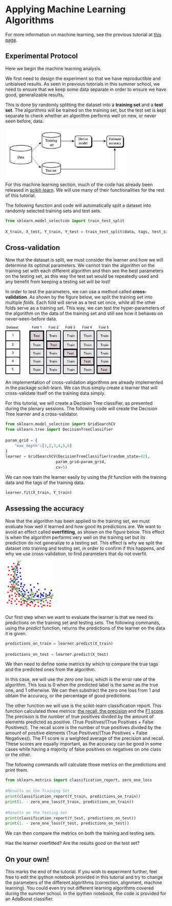 # Applying Machine Learning Algorithms

For more information on machine learning, see the previous tutorial at [this page](https://aldro61.github.io/microbiome-summer-school-2017/).

## Experimental Protocol

Here we begin the machine learning analysis.

We first need to design the experiment so that we have reproductible and unbiaised results.
As seen in previous tutorials in this summer school, we need to ensure that we keep some data separate in order to ensure we have good, generalizable results.

This is done by randomly splitting the dataset into a **training set** and a **test set**.
The algorithms will be trained on the training set, but the test set is kept separate to check whether an algorithm performs well on new, or never seen before, data.

<img src="figures/train_test_sets.png" height="150" />

For this machine learning section, much of the code has already been released in [scikit-learn](http://scikit-learn.org/stable/).
We will use many of their functionalities for the rest of this tutorial.

The following function and code will automatically split a dataset into randomly selected training sets and test sets.

```python
from sklearn.model_selection import train_test_split

X_train, X_test, Y_train, Y_test = train_test_split(data, tags, test_size=0.25, random_state=42)
```

## Cross-validation

Now that the dataset is split, we must consider the learner and how we will  determine its optimal parameters.
We cannot train the algorithm on the training set with each different algorithm and then see the best parameters on the testing set, as this way the test set would be repeatedly used and any benefit from keeping a testing set will be lost!

In order to test the parameters, we can use a method called **cross-validation**.
As shown by the figure below, we split the training set into multiple *folds*.
Each fold will serve as a test set once, while all the other folds serve as a training set.
This way, we can test the hyper-parameters of the algorithm on the data of the training set and still see how it behaves on never-seen-before data.

<img src="figures/cross_validation.png" height="150" />

An implementation of cross-validation algorithms are already implemented in the package scikit-learn.
We can thus simply create a learner that will cross-validate itself on the training data simply.

For this tutorial, we will create a Decision Tree classifier, as presented during the plenary sessions.
The following code will create the Decision Tree learner and a cross-validator.

```python
from sklearn.model_selection import GridSearchCV
from sklearn.tree import DecisionTreeClassifier

param_grid = {
    "max_depth":[1,2,3,4,5,6]
}
learner = GridSearchCV(DecisionTreeClassifier(random_state=42),
                      param_grid=param_grid,
                      cv=5)
```

We can now train the learner easily by using the *fit* function with the training data and the tags of the training data.

```python
learner.fit(X_train, Y_train)
```

## Assessing the accuracy

Now that the algorithm has been applied to the training set, we must evaluate how well it learned and how good its predictions are.
We want to avoid an effect called **overfitting**, as shown on the figure below.
This effect is when the algorithm performs very well on the training set but its prediction do not generalize to a testing set.
This effect is why we split the dataset into training and testing set, in order to confirm if this happens, and why we use cross-validation, to find parameters that do not overfit.

<img src="figures/overfitting.png" height="150" />

Our first step when we want to evaluate the learner is that we need its predictions on the training set and testing sets.
The following commands, using the *predict* function, returns the predictions of the learner on the data it is given.

```python
predictions_on_train = learner.predict(X_train)

predictions_on_test = learner.predict(X_test)
```
We then need to define some metrics by which to compare the true tags and the predicted ones from the algorithm.

In this case, we will use the *zero one loss*, which is the error rate of the algorithm.
This loss is 0 when the predicted label is the same as the true one, and 1 otherwise.
We can then substract the zero one loss from 1 and obtain the accuracy, or the percentage of good predictions.

The other function we will use is the scikit-learn classification report.
This function calculated three metrics: [the recall, the precision](https://en.wikipedia.org/wiki/Precision_and_recall) and the [F1 score](https://en.wikipedia.org/wiki/F1_score).
The precision is the number of true positives divided by the amount of elements predicted as positive. (True Positives/(True Positives + False Positives)).
The recall score is the number of true positives divided by the amount of positive elements (True Positives/(True Positives + False Negatives)).
The F1 score is a weighted average of the precision and recall.
These scores are equally important, as the accuracy can be good in some cases while having a majority of false positives on negatives on one class or the other.

The following commands will calculate those metrics on the predictions and print them.

```python
from sklearn.metrics import classification_report, zero_one_loss

#Results on the Training Set
print(classification_report(Y_train, predictions_on_train))
print(1. - zero_one_loss(Y_train, predictions_on_train))

#Results on the Testing Set
print(classification_report(Y_test, predictions_on_test))
print(1. - zero_one_loss(Y_test, predictions_on_test))
```

We can then compare the metrics on both the training and testing sets.

Has the learner overfitted?
Are the results good on the test set?

## On your own!

This marks the end of the tutorial. 
If you wish to experiment further, feel free to edit the ipython notebook provided in this tutorial and try to change the parameters of the different algorithms (correction, alignment, machine learning).
You could even try out different learning algorithms covered during the summer school.
In the ipython notebook, the code is provided for an AdaBoost classifier.

